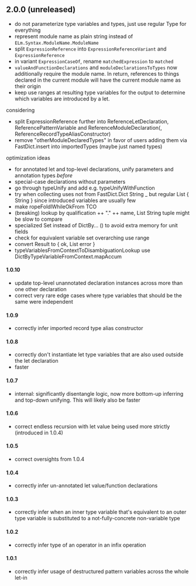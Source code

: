 ## 2.0.0 (unreleased)
- do not parameterize type variables and types, just use regular Type for everything
- represent module name as plain string instead of `ELm.Syntax.ModuleName.ModuleName`
- split `ExpressionReference` into `ExpressionReferenceVariant` and `ExpressionReference`
- in variant `ExpressionCaseOf`, rename `matchedExpression` to `matched`
- `valueAndFunctionDeclarations` and `moduleDeclarationsToTypes` now additionally require the module name. In return, references to things declared in the current module will have the current module name as their origin
- keep use ranges at resulting type variables for the output
  to determine which variables are introduced by a let.

considering
- split ExpressionReference further into ReferenceLetDeclaration, ReferencePatternVariable and ReferenceModuleDeclaration(, ReferenceRecordTypeAliasConstructor)
- remove "otherModuleDeclaredTypes" in favor of users adding them via FastDict.insert
  into importedTypes (maybe just named types)

optimization ideas
- for annotated let and top-level declarations, unify parameters and annotation types _before_
- special-case declarations without parameters
- go through typeUnify and add e.g. typeUnifyWithFunction
- try when collecting uses not from FastDict.Dict String _ but regular List { String }
  since introduced variables are usually few
- make ropeFoldlWhileOkFrom TCO
- (breaking) lookup by qualification ++ "." ++ name, List String tuple might be slow to compare
- specialized Set instead of DictBy... () to avoid extra memory for unit fields
- check for equivalent variable set overarching use range
- convert Result to { ok, List error }
- typeVariablesFromContextToDisambiguationLookup use DictByTypeVariableFromContext.mapAccum

#### 1.0.10
- update top-level unannotated declaration instances across more than one other declaration
- correct very rare edge cases where type variables that should be the same were independent

#### 1.0.9
- correctly infer imported record type alias constructor

#### 1.0.8
- correctly don't instantiate let type variables that are also used outside the let declaration
- faster

#### 1.0.7
- internal: significantly disentangle logic, now more bottom-up inferring and top-down unifying.
  This will likely also be faster

#### 1.0.6
- correct endless recursion with let value being used more strictly (introduced in 1.0.4)

#### 1.0.5
- correct oversights from 1.0.4

#### 1.0.4
- correctly infer un-annotated let value/function declarations

#### 1.0.3
- correctly infer when an inner type variable that's equivalent to an outer type variable is substituted to a not-fully-concrete non-variable type

#### 1.0.2
- correctly infer type of an operator in an infix operation

#### 1.0.1
- correctly infer usage of destructured pattern variables across the whole let-in
